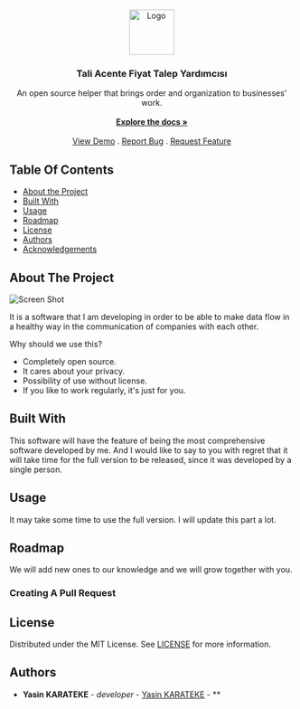 <br/>
<p align="center">
  <a href="https://github.com/ykarateke/acente_talep_yardimcisi">
    <img src="https://i.imgur.com/29Ir96R.png" alt="Logo" width="80" height="80">
  </a>

  <h3 align="center">Tali Acente Fiyat Talep Yardımcısı</h3>

  <p align="center">
    An open source helper that brings order and organization to businesses' work.
    <br/>
    <br/>
    <a href="https://github.com/ykarateke/acente_talep_yardimcisi"><strong>Explore the docs »</strong></a>
    <br/>
    <br/>
    <a href="https://github.com/ykarateke/acente_talep_yardimcisi">View Demo</a>
    .
    <a href="https://github.com/ykarateke/acente_talep_yardimcisi/issues">Report Bug</a>
    .
    <a href="https://github.com/ykarateke/acente_talep_yardimcisi/issues">Request Feature</a>
  </p>
</p>



## Table Of Contents

* [About the Project](#about-the-project)
* [Built With](#built-with)
* [Usage](#usage)
* [Roadmap](#roadmap)
* [License](#license)
* [Authors](#authors)
* [Acknowledgements](#acknowledgements)

## About The Project

![Screen Shot](https://i.imgur.com/29Ir96R.png)

It is a software that I am developing in order to be able to make data flow in a healthy way in the communication of companies with each other.

Why should we use this?

* Completely open source.
* It cares about your privacy.
* Possibility of use without license.
* If you like to work regularly, it's just for you.

## Built With

This software will have the feature of being the most comprehensive software developed by me. And I would like to say to you with regret that it will take time for the full version to be released, since it was developed by a single person.

## Usage

It may take some time to use the full version. I will update this part a lot.

## Roadmap

We will add new ones to our knowledge and we will grow together with you.

### Creating A Pull Request



## License

Distributed under the MIT License. See [LICENSE](https://github.com/ykarateke/acente_talep_yardimcisi/blob/main/LICENSE.md) for more information.

## Authors

* **Yasin KARATEKE** - *developer* - [Yasin KARATEKE](https://github.com/ykarateke) - **
